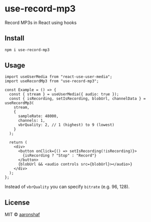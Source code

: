 # use-record-mp3

Record MP3s in React using hooks

## Install

```bash
npm i use-record-mp3
```

## Usage

```tsx
import useUserMedia from "react-use-user-media";
import useRecordMp3 from "use-record-mp3";

const Example = () => {
  const { stream } = useUserMedia({ audio: true });
  const { isRecording, setIsRecording, blobUrl, channelData } = useRecordMp3(
    stream,
    {
      sampleRate: 48000,
      channels: 1,
      vbrQuality: 2, // 1 (highest) to 9 (lowest)
    }
  );

  return (
    <div>
      <button onClick={() => setIsRecording(!isRecording)}>
        {isRecording ? "Stop" : "Record"}
      </button>
      {blobUrl && <audio controls src={blobUrl}></audio>}
    </div>
  );
};
```

Instead of `vbrQuality` you can specify `bitrate` (e.g. 96, 128).

## License

MIT © [aaronshaf](https://github.com/aaronshaf)
